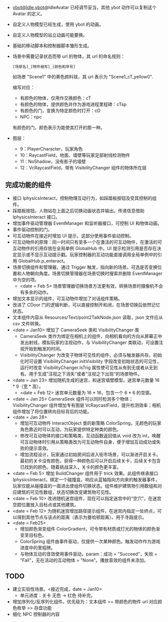 - ybot@Idle.ybot@IdleAvatar 已经调节妥当，其他 ybot 动作可以复制这个 Avatar 的定义。

- 自定义人物模型已经生成，使用 ybot 的动画。

- 自定义人物模型的站立动画可能要换。

- 基础的移动脚本和控制器脚本雏形生成。

- 场景中需要记录状态而带 url 的物体，其 url 的命名规则：

    ```
    [场景名]_[物件缩写]_[颜色和序号]
    ```

    如场景 "Scene1" 中的黄色颜料球，其 url 表示为 "Scene1_cT_yellow0".

    缩写对应：

    - 有颜色的物体，仅用作交换颜色：cT
    - 有颜色的物体，提供颜色并作为游戏进程里程碑：cTsp
    - 有颜色的门，变换为特定颜色时打开：cD
    - NPC：npc

    有颜色的门，颜色表示为能使其打开的那一种。

- 图层：

    - 9：PlayerCharacter，玩家角色
    - 10：RaycastField，地面、墙壁等玩家足部射线检测物件
    - 11：NoShadow，没有影子的墙壁
    - 12：VcRaycastField，带有 VisibilityChanger 组件的物体所在层



## 完成功能的组件

- 接口 IphysicsInteract，控制物理互动行为，如踩踏板按钮及受其控制的组件。
- 踩踏板按钮。人物站在上面之后切换动画状态并输出。传递信息借助 IphysicsInteract 接口。
- 增加事件驱动管理器 EventManager 和监听器接口，可控制 UI 和物体动画。
- 事件驱动控制的门。
- 可互动物件在接近时增加 UI 提示，这部分使用事件驱动控制。
- 可互动物件的原理：同一时间只有至多一个在激活的可互动物件，在激活的可互动物件的引用存放在全局单例 GlobalHub 中。UI 提示检测引用是否存在决定显示或不显示互动提示戳。玩家控制器的互动功能直接调用全局单例中的引用 GlobalHub.p_enteract。
- 场景切换组件和管理器，通过 Trigger 触发，指向新的场景。可选是否变换位置和人物朝向角度。场景切换管理器在场景切换时搜索并删除 EventManager 中为空的项。
    - <date = Feb 5> 场景管理器切换场景方法更有效，转换场景时摄像机不会有多余的动作。
- 增加文本显示的组件，可互动物件增加了对话组件策略。
- 改进了 CDoor 门的逻辑判断，可以直接控制开和闭，在场景切换后依然记忆状态。
- 文本组件内容从 Resources/Text/point2TalkNode.json 读取，json 文件应从 csv 文件转换。
- <date = Jan10> 增加了 CameraSeek 类和 VisibilityChanger 类
    - CameraSeek 类作为绑定在相机上的组件，向相机看向的方向从屏幕正中发出射线，模拟玩家的注视动作，与 VisibilityChanger 类联动，可设置注视开始到触发的时间。
    - VisibilityChanger 为改变子物体可见性的组件，必须与触发器共存。初始化时可设置 VisibilityChanger.initVisibility 字段改变初始状态的可见性，运行时改变 VisibilityChanger.IsTrig 属性使可见性从有到无或者从无到有。用于生成”注视之下消失“或者”注视之下出现“的场景物件。
- <date = Jan 23> 增加随机生成的迷宫，和迷宫墙壁模型。迷宫单元数量 16 * 9（宽 * 高）。
    - <date = Feb 12> 迷宫单元数量为 16 * 16，包含一个 6 * 6 的空窗。
- <date = Jan 25> CameraSeek 组件可以同时检测多个物体；VisibilityChanger 组件增加专有图层 VcRaycastField，提升检测效率；相机组件增加了将位置转向目标背后的功能。
- <date = Jan 28> 
    - 增加可互动物件 InteractObject 类的新策略 ColorSpring，无颜色的玩家角色靠近时可以互动，为玩家提供特定种类的颜色。
    - 修改可互动物体的接口和策略类，互动函数返回值从 void 改为 int，唤醒可互动物体时引用从策略类改为可互动物件自身，便于增加互动成功或失败的提示音效。
    - 增加流程设计，玩家通过初始房间后进入街市场景，可以渐进开启关卡。最初的关卡没有颜色，获得一种颜色后可以开启后续关卡，后续关卡包含已找到的颜色。随着挑战深入，关卡的颜色更丰富。
- <date = Feb 5> 增加 BuildChanger 组件用于 trick 效果。此组件继承接口 IphysicsInteract，绑定一个碰撞盒，响应从蓝轴指向方向来的触发器事件，玩家仅能从碰撞盒的一面进出使组件切换状态。组件维护建筑物引用数组和对应建筑的可见性数组，状态切换改变建筑物可见性。
- <date = Feb 10> 改进随机迷宫组件，现在可以指定迷宫中的“空穴”，在迷宫空腔位置放入目标点或其他建筑。
- <date = Feb 12> 为随机迷宫增加路径提示组件，在迷宫内指定一处终点，可以得到其他节点与该点的距离（表示为曼哈顿距离）。用于寻路提示。
- <date = Feb25>
    - 增加颜色渐变组件 ColorGradient，可令带有材质或灯光的物体的颜色渐变至目标色。
    - ColorSpring 组件由事件驱动，仅提供一次某种颜色。触发动作作为游戏进度中的里程碑。 
    - 与物体互动的音效使用事件驱动，param：成功 = "Succeed"，失败 = "Fail"，无在活动的互动物体 = "None"。播放音效的组件未添加。

## TODO

- 建立实验性场景。<接近完成，date = Jan10>
    - 单元进度：关卡 无色 -> 红色 待补完。
- 增加序列化/反序列化组件。优先级为：文本组件 >= 带颜色的物件 url 对应颜色枚举 >> 存盘功能
- 细化 NPC 控制器的内容
